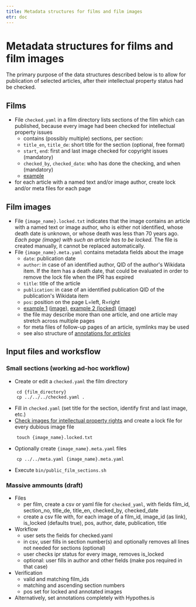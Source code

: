 ```yaml
---
title: Metadata structures for films and film images
etr: doc
---
```


# Metadata structures for films and film images

The primary purpose of the data structures described below is to allow for
publication of selected articles, after their intellectual property status had
be checked.

## Films

* File `checked.yaml` in a film directory lists sections of the film which can published, because every image had been checked for intellectual property issues
  * contains (possibly multiple) sections, per section:
  * `title_en`, `title_de`: short title for the section (optional, free format)
  * `start`, `end`: first and last image checked for copyright issues (mandatory)
  * `checked_by`, `checked_date`: who has done the checking, and when (mandatory)
  * [example](h1/sh/S0292H/checked.yaml)
* for each article with a named text and/or image author, create lock and/or meta files for each page

## Film images

* File `{image_name}.locked.txt` indicates that the image contains an article with a named text or image author, who is either not identified, whose death date is unknown, or whose death was less than 70 years ago. _Each page (image) with such an article has to be locked._ The file is created manually, it cannot be replaced automatically.
* File `{image_name}.meta.yaml` contains metadata fields about the image
  * `date`: publication date
  * `author`: in case of an identified author, QID of the author's Wikidata item. If the item has a death date, that could be evaluated in order to remove the lock file when the IPR has expired
  * `title`: title of the article
  * `publication`: in case of an identified publication QID of the publication's Wikidata item
  * `pos`: position on the page L=left, R=right
  * [example 1](h1/sh/S0292H/S02920681H.meta.yaml) ([image](h1/sh/S0292H/0681)), [example 2 (locked)](h1/sh/S0449H/S04491187H.meta.yaml) ([image](h1/sh/S0449H/1187))
  * the file may describe more than one article, and one article may stretch across multiple pages
  * for meta files of follow-up pages of an article, symlinks may be used
  * see also structure of [annotations for _articles_](annotation)

## Input files and worksflow

### Small sections (working ad-hoc workflow)

* Create or edit a `checked.yaml` the film directory
```
    cd {film_directory}
    cp ../../../checked.yaml .
```
* Fill in `checked.yaml` (set title for the section, identify first and last image, etc.)
* [Check images for intellectual property rights](ipr) and create a lock file for every dubious image file
```
    touch {image_name}.locked.txt
```
* Optionally create `{image_name}.meta.yaml` files
```
    cp ../../meta.yaml {image_name}.meta.yaml
```
* Execute `bin/public_film_sections.sh`

### Massive ammounts (draft)

* Files
  * per film, create a csv or yaml file for `checked_yaml`, with fields film_id, section_no, title_de, title_en, checked_by, checked_date
  * create a csv file with, for each image of a film_id, image_id (as link), is_locked (defaults true), pos, author, date, publication, title
* Workflow
  * user sets the fields for checked.yaml 
  * in csv, user fills in section number(s) and optionally removes all lines not needed for sections (optional)
  * user checks ipr status for every image, removes is_locked
  * optional: user fills in author and other fields (make pos required in that case)
* Verification
  * valid and matching film_ids
  * matching and ascending section numbers
  * pos set for locked and annotated images
* Alternatively, set annotations completely with Hypothes.is

